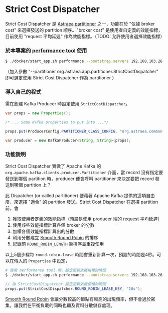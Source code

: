 # Strict Cost Dispatcher

Strict Cost Dispatcher 是 [Astraea partitioner](./README.md) 之一，功能在於 "依據 broker cost" 來選擇發送的 partition 順序。"broker cost" 是使用者自定義的效能指標，目前使用 "request 平均延遲" 作為效能指標。（TODO: 允許使用者選擇效能指標）

### 於本專案的 [performance tool](../performance_benchmark.md) 使用

```bash
$ ./docker/start_app.sh performance --bootstrap.servers 192.168.103.26:9092 --partitioner org.astraea.common.partitioner.StrictCostDispatcher
```

（加入參數 "--partitioner org.astraea.app.partitioner.StrictCostDispatcher" 即可選定使用 Strict Cost Dispatcher 作為 partitioner ）

### 導入自己的程式

需在創建 Kafka Producer 時設定使用 `StrictCostDispatcher`。

```java
var props = new Properties();

/* ... Some Kafka properties to put into ...*/

props.put(ProducerConfig.PARTITIONER_CLASS_CONFIG, "org.astraea.common.partitioner.StrictCostDispatcher");

var producer = new KafkaProducer<String, String>(props);
```

### 功能說明

Strict Cost Dispatcher 實做了 Apache Kafka 的 `org.apache.kafka.clients.producer.Partitioner` 介面，當 record 沒有指定要發送到哪個 partition 時，producer 便會呼叫 partitioner 來決定要把 record 發送到哪個 partition 上？

此 Dispatcher (or called partitioner) 便藉著 Apache Kafka 提供的這項自由度，來選擇 "適合" 的 partition 發送。Strict Cost Dispatcher 在選擇 partition 前，會

1. 獲取使用者定義的效能指標（預設是使用 producer 端的 request 平均延遲）
2. 使用該些效能指標計算各個 broker 的分數
3. 加權各個效能指標計算出的分數
4. 利用分數建立 [Smooth Round Robin](../../common/src/main/java/org/astraea/common/partitioner/RoundRobin.java) 的排序
5. 紀錄前 `ROUND_ROBIN_LENGTH` 筆排序並重複使用

以上5個步驟每 `round.robin.lease` 時間會重新計算一次，預設的時間是4秒。可以在傳入的 `Properties` 中設定，

```bash
# 使用 performance tool 時，設定更新效能指標的時間
$ ./docker/start_app.sh performance --bootstrap.servers 192.168.103.26:9092 --partitioner org.astraea.common.partitioner.StrictCostDispatcher --configs
```

```java
// 為 StrictCostDispatcher 設定更新效能使標的時間
props.put(StrictCostDispatcher.ROUND_ROBIN_LEASE_KEY, "10s");
```

[Smooth Round Robin](../../common/src/main/java/org/astraea/common/partitioner/RoundRobin.java) 會讓分數較高的節點有較高的出現頻率，但不會過於密集，讓我們在平衡負載的同時也顧及資料分散儲存處理。
